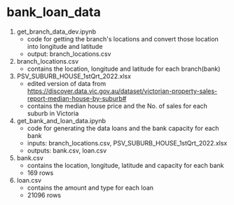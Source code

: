 # bank_loan_data
1. get_branch_data_dev.ipynb
	- code for getting the branch's locations and convert those location into longitude and latitude
	- output: branch_locations.csv
2. branch_locations.csv
	- contains the location, longitude and latitude for each branch(bank)
3. PSV_SUBURB_HOUSE_1stQrt_2022.xlsx
	- edited version of data from https://discover.data.vic.gov.au/dataset/victorian-property-sales-report-median-house-by-suburb# 
	- contains the median house price and the No. of sales for each suburb in Victoria
4. get_bank_and_loan_data.ipynb
	- code for generating the data loans and the bank capacity for each bank
	- inputs: branch_locations.csv, PSV_SUBURB_HOUSE_1stQrt_2022.xlsx
	- outputs: bank.csv, loan.csv
5. bank.csv
	- contains the location, longitude, latitude and capacity for each bank
	- 169 rows
6. loan.csv
	- contains the amount and type for each loan
	- 21096 rows
